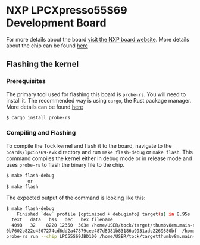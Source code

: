 NXP LPCXpresso55S69 Development Board
======================================

For more details about the board [visit the NXP board website](https://www.nxp.com/design/design-center/software/development-software/mcuxpresso-software-and-tools-/lpcxpresso-boards/lpcxpresso55s69-development-board:LPC55S69-EVK). More details about the chip can be found [here](https://www.nxp.com/products/LPC55S6x)

## Flashing the kernel

### Prerequisites

The primary tool used for flashing this board is `probe-rs`. You will need to install it. The recommended way is using `cargo`, the Rust package manager. More details can be found [here](https://probe.rs/docs/getting-started/installation/)

```bash
$ cargo install probe-rs
```

### Compiling and Flashing

To compile the Tock kernel and flash it to the board, navigate to the `boards/lpc55s69-evk` directory and run `make flash-debug` or `make flash`. This command compiles the kernel either in debug mode or in release mode and uses `probe-rs` to flash the binary file to the chip.

```bash
$ make flash-debug
        or
$ make flash
```

The expected output of the command is looking like this:

```bash
$ make flash-debug
    Finished `dev` profile [optimized + debuginfo] target(s) in 8.95s
  text   data   bss   dec   hex filename
  409B   32    8220 12350  303e /home/USER/tock/target/thumbv8em.main-none-eabihf/debug/lpc55s69-evk
0b7602b822e4507274cd6dd2a47879cee487d8981b83186a9931adc2269880bf  /home/USER/tock/target/thumbv8em.main-none-eabihf/debug/lpc55s69-evk.bin
probe-rs run --chip LPC55S69JBD100 /home/USER/tock/targetthumbv8m.main-none-eadihf/debug/lpc55s69-evk.elf
```

